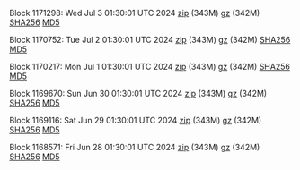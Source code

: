 Block 1171298: Wed Jul  3 01:30:01 UTC 2024 [zip](https://files.01coin.io/mainnet/2024-07-03/bootstrap.dat.zip) (343M) [gz](https://files.01coin.io/mainnet/2024-07-03/bootstrap.dat.tar.gz) (342M) [SHA256](https://files.01coin.io/mainnet/2024-07-03/sha256.txt) [MD5](https://files.01coin.io/mainnet/2024-07-03/md5.txt)

Block 1170752: Tue Jul  2 01:30:01 UTC 2024 [zip](https://files.01coin.io/mainnet/2024-07-02/bootstrap.dat.zip) (343M) [gz](https://files.01coin.io/mainnet/2024-07-02/bootstrap.dat.tar.gz) (342M) [SHA256](https://files.01coin.io/mainnet/2024-07-02/sha256.txt) [MD5](https://files.01coin.io/mainnet/2024-07-02/md5.txt)

Block 1170217: Mon Jul  1 01:30:01 UTC 2024 [zip](https://files.01coin.io/mainnet/2024-07-01/bootstrap.dat.zip) (343M) [gz](https://files.01coin.io/mainnet/2024-07-01/bootstrap.dat.tar.gz) (342M) [SHA256](https://files.01coin.io/mainnet/2024-07-01/sha256.txt) [MD5](https://files.01coin.io/mainnet/2024-07-01/md5.txt)

Block 1169670: Sun Jun 30 01:30:01 UTC 2024 [zip](https://files.01coin.io/mainnet/2024-06-30/bootstrap.dat.zip) (343M) [gz](https://files.01coin.io/mainnet/2024-06-30/bootstrap.dat.tar.gz) (342M) [SHA256](https://files.01coin.io/mainnet/2024-06-30/sha256.txt) [MD5](https://files.01coin.io/mainnet/2024-06-30/md5.txt)

Block 1169116: Sat Jun 29 01:30:01 UTC 2024 [zip](https://files.01coin.io/mainnet/2024-06-29/bootstrap.dat.zip) (343M) [gz](https://files.01coin.io/mainnet/2024-06-29/bootstrap.dat.tar.gz) (342M) [SHA256](https://files.01coin.io/mainnet/2024-06-29/sha256.txt) [MD5](https://files.01coin.io/mainnet/2024-06-29/md5.txt)

Block 1168571: Fri Jun 28 01:30:01 UTC 2024 [zip](https://files.01coin.io/mainnet/2024-06-28/bootstrap.dat.zip) (343M) [gz](https://files.01coin.io/mainnet/2024-06-28/bootstrap.dat.tar.gz) (342M) [SHA256](https://files.01coin.io/mainnet/2024-06-28/sha256.txt) [MD5](https://files.01coin.io/mainnet/2024-06-28/md5.txt)
